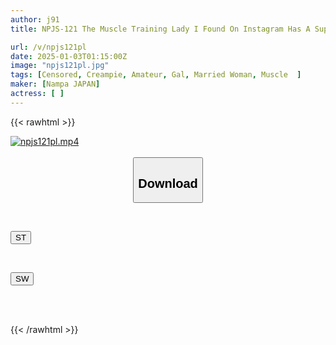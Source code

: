 ```yaml
---
author: j91
title: NPJS-121 The Muscle Training Lady I Found On Instagram Has A Super Super Super Super Strong Libido And Loves Instant Sex With Her Dick Throbbing Hard!! Girls Who Post "I Want To Connect With Muscle Training Lovers" Are Easy To Get Laid With!? Her Desire For Approval And Libido Are Both So Strong That My DM Attack Was A Huge Success!! (NPJS-121)

url: /v/npjs121pl
date: 2025-01-03T01:15:00Z
image: "npjs121pl.jpg"
tags: [Censored, Creampie, Amateur, Gal, Married Woman, Muscle	]
maker: [Nampa JAPAN]
actress: [ ]
---
```



{{< rawhtml >}}

<div class="video" data-videoid="bPwLwOYByzIPgGR">
    <a href="javascript:;">
        <img src="/v/npjs121pl/npjs121pl.jpg" width="WIDTH" height="HEIGHT" alt="npjs121pl.mp4" loading="lazy">
    </a>
</div>

<script type="text/javascript" src="https://j91.asia/asset/on-demand-st.js"></script>

<br>
  <link rel="stylesheet" href="https://j91.asia/asset/bs5.css">
  
  <center>
  <button class="btn btn-primary" type="button" data-bs-toggle="collapse" data-bs-target=".multi-collapse" aria-expanded="false" aria-controls="multiCollapseExample1 multiCollapseExample2"><h2>Download</h2></button></center>
</p>
<div class="row">
  <div class="col">
    <div class="collapse multi-collapse" id="multiCollapseExample1">
      <div class="card card-body">
	      	      <br>
<div class="buttons">  
<p><a href="/v/npjs121pl/st.html" target="_blank"><button class="btn-hover color-3"><i class="fa fa-download"></i> ST</button></a></p></div>
    </div>
  </div>
</div>
  <div class="col">
    <div class="collapse multi-collapse" id="multiCollapseExample2">
      <div class="card card-body">
	      <br>
<div class="buttons">
<p><a href="/v/npjs121pl/sw.html" target="_blank"><button class="btn-hover color-2"><i class="fa fa-download"></i> SW</button></a></p></div>
<br><br>
      </div>
    </div>
  </div>
</div>

{{< /rawhtml >}}
